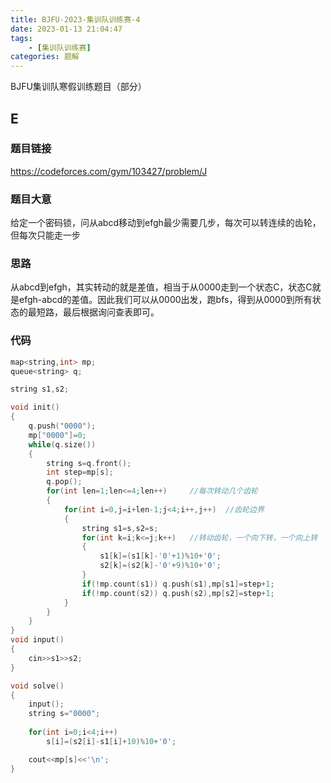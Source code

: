 ```yaml
---
title: BJFU-2023-集训队训练赛-4
date: 2023-01-13 21:04:47
tags:
    - [集训队训练赛]
categories: 题解
---
```


BJFU集训队寒假训练题目（部分）

<!-- more -->

## E

### 题目链接
https://codeforces.com/gym/103427/problem/J

### 题目大意
给定一个密码锁，问从abcd移动到efgh最少需要几步，每次可以转连续的齿轮，但每次只能走一步

### 思路
从abcd到efgh，其实转动的就是差值，相当于从0000走到一个状态C，状态C就是efgh-abcd的差值。因此我们可以从0000出发，跑bfs，得到从0000到所有状态的最短路，最后根据询问查表即可。

### 代码
```cpp
map<string,int> mp;
queue<string> q;

string s1,s2;

void init()
{
	q.push("0000");
	mp["0000"]=0;
	while(q.size())
	{
		string s=q.front();
		int step=mp[s];
		q.pop();
		for(int len=1;len<=4;len++)     //每次转动几个齿轮
		{
			for(int i=0,j=i+len-1;j<4;i++,j++)  //齿轮边界
			{
				string s1=s,s2=s;
				for(int k=i;k<=j;k++)   //转动齿轮，一个向下转，一个向上转
				{
					s1[k]=(s1[k]-'0'+1)%10+'0';
					s2[k]=(s2[k]-'0'+9)%10+'0';
				}
				if(!mp.count(s1)) q.push(s1),mp[s1]=step+1;
				if(!mp.count(s2)) q.push(s2),mp[s2]=step+1;
			}
		}
	}
}
void input()
{
	cin>>s1>>s2;
}

void solve()
{
	input();
	string s="0000";
    
	for(int i=0;i<4;i++)
		s[i]=(s2[i]-s1[i]+10)%10+'0';

	cout<<mp[s]<<'\n';
}
```